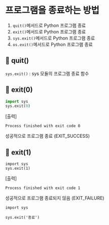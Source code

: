 # 프로그램을 종료하는 방법

1. `quit()`메서드로 Python 프로그램 종료
2. `exit()`메서드로 Python 프로그램 종료
3. `sys.exit()`메서드로 Python 프로그램 종료
4. `os.exit()`메서드로 Python 프로그램 종료



## 🔎 quit()









`sys.exit()` : sys 모듈의 프로그램 종료 함수

## 🔎 exit(0)

```python
import sys
sys.exit(0)
```

[출력]

```
Process finished with exit code 0
```

성공적으로 프로그램 종료 (EXIT_SUCCESS)



## 🔎 exit(1)

```
import sys
sys.exit(1)
```

[출력]

```
Process finished with exit code 1
```

성공적으로 프로그램 종료되지 않음 (EXIT_FAILURE)





```
import sys

sys.exit('종료')
```
